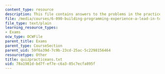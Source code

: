 ```yaml
---
content_type: resource
description: This file contains answers to the problems in the practice quiz.
file: /media/courses/6-090-building-programming-experience-a-lead-in-to-6-001-january-iap-2005/78a1981dbd7fef7ec6a385c7ecfa895f_quizpracticeans.txt
file_type: text/plain
learning_resource_types:
- Exams
ocw_type: OCWFile
parent_title: Exams
parent_type: CourseSection
parent_uid: 59f6a39d-7c9b-23cd-25ac-5c2298156464
resourcetype: Other
title: quizpracticeans.txt
uid: 78a1981d-bd7f-ef7e-c6a3-85c7ecfa895f
---
```

